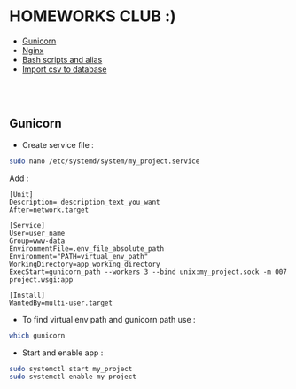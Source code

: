 # HOMEWORKS CLUB :)

- [Gunicorn](#gunicorn)
- [Nginx](#nginx)
- [Bash scripts and alias](#bash-scripts-and-alias)
- [Import csv to database](#import-csv-to-database)

<br/>
<br/>

## Gunicorn

- Create service file :

```bash
sudo nano /etc/systemd/system/my_project.service
```

Add :

```
[Unit]
Description= description_text_you_want
After=network.target

[Service]
User=user_name
Group=www-data
EnvironmentFile=.env_file_absolute_path
Environment="PATH=virtual_env_path"
WorkingDirectory=app_working_directory
ExecStart=gunicorn_path --workers 3 --bind unix:my_project.sock -m 007 project.wsgi:app

[Install]
WantedBy=multi-user.target
```

- To find virtual env path and gunicorn path use :

```bash
which gunicorn
```

- Start and enable app :

```bash
sudo systemctl start my_project
sudo systemctl enable my_project
```

- Check for status app :

```bash
sudo systemctl status my_project
```

- To restart app :

```bash
sudo systemctl daemon-reload
sudo systemctl restart my_project
```

<br/>
<br/>


## Nginx

- Create server block :

```bash
sudo nano /etc/nginx/sites-available/my_project
```

- Add :

```nginx
server {
    server_name IP adress or domain nam;

    access_log /path_to_myproject/logs/access.log;
    error_log /path_to_myproject/logs/error.log error;

    location / {
        proxy_pass http://unix:path_to_myproject/my_project.sock;
        include proxy_params;
    }
}
```

- Link to sites-enabled :

```bash
sudo ln -s /etc/nginx/sites-available/my_project /etc/nginx/sites-enabled
```

- Check for syntax errors :

```bash
    sudo nginx -t
```

- Restart nginx :

```bash
sudo systemctl restart nginx
```

Or you can restart nginx with _bash ~/restart_nginx.sh_

<br/>
<br/>

## Bash scripts and alias

For each project you cand add to _~/.profile_ :

```bash
alias my_project-log="sudo journalctl -u my_project -n 150"
alias my_project-reboot="sudo systemctl daemon-reload && sudo systemctl restart my_project"
alias my_project-status="sudo systemctl status my_project"
```

<br/>
<br/>

## Import csv to database

- Connect with superuser :

```bash
sudo -u postgres psql
```

- connect to databse :

```sql
\c databse_name
```

- copy :

```sql
COPY table_name FROM 'absolute_path_to_csv_file' delimiter 'delimiter' csv header;
```

